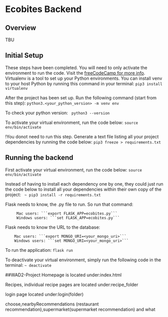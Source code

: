 # Ecobites Backend 


## Overview
TBU 


## Initial Setup 
These steps have been completed. You will need to only activate the environment to run the code. 
Visit the [freeCodeCamp for more info](https://www.freecodecamp.org/news/how-to-setup-virtual-environments-in-python/).
Virtualenv is a tool to set up your Python environments. You can install venv to your host Python by running this command in your terminal:
        ```
        pip3 install virtualenv   
        ```

After the project has been set up. Run the following command (start from this step):
         ```python3.<your_python_version> -m venv env```

To check your python version:
        ``` python3 --version```

To activate your virtual environment, run the code below:
        ```source env/bin/activate```

!You donot need to run this step. Generate a text file listing all your project dependencies by running the code below:
        ```pip3 freeze > requirements.txt```



## Running the backend 
First activate your virtual environment, run the code below:
        ```source env/bin/activate```


Instead of having to install each dependency one by one, they could just run the code below to install all your dependencies within their own copy of the project:
        ``` ~ pip3 install -r requirements.txt```



Flask needs to know, the .py file to run. So run that command:

         Mac users: ```export FLASK_APP=ecobites.py```
         Windows users: ```set FLASK_APP=ecobites.py```

Flask needs to know the URL to the database:

        Mac users: ```export MONGO_URI=<your_mongo_uri>```
        Windows users: ```set MONGO_URI=<your_mongo_uri>```

To run the application:
         ```flask run```



To deactivate your virtual environment, simply run the following code in the terminal:
         ```~ deactivate```

##WAD2-Project
Homepage is located under:index.html

Recipes, individual recipe pages are located under:recipe_folder 

login page located under:login(folder)

choose,nearbyRecommendations (restaurant recommendation),supermarket(supermarket recommendation) and what
